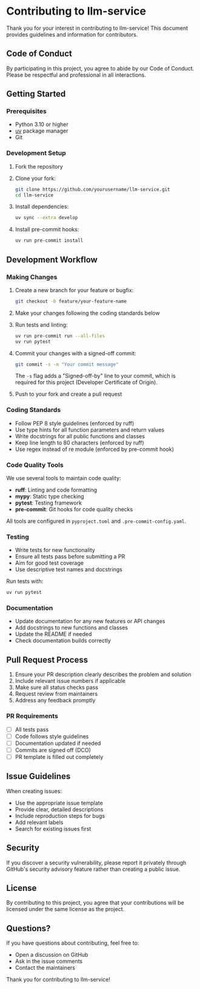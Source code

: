 # Contributing to llm-service

Thank you for your interest in contributing to llm-service! This document provides guidelines and information for contributors.

## Code of Conduct

By participating in this project, you agree to abide by our Code of Conduct. Please be respectful and professional in all interactions.

## Getting Started

### Prerequisites

- Python 3.10 or higher
- [uv](https://docs.astral.sh/uv/) package manager
- Git

### Development Setup

1. Fork the repository
2. Clone your fork:
   ```bash
   git clone https://github.com/yourusername/llm-service.git
   cd llm-service
   ```

3. Install dependencies:
   ```bash
   uv sync --extra develop
   ```

4. Install pre-commit hooks:
   ```bash
   uv run pre-commit install
   ```

## Development Workflow

### Making Changes

1. Create a new branch for your feature or bugfix:
   ```bash
   git checkout -b feature/your-feature-name
   ```

2. Make your changes following the coding standards below

3. Run tests and linting:
   ```bash
   uv run pre-commit run --all-files
   uv run pytest
   ```

4. Commit your changes with a signed-off commit:
   ```bash
   git commit -s -m "Your commit message"
   ```

   The `-s` flag adds a "Signed-off-by" line to your commit, which is required for this project (Developer Certificate of Origin).

5. Push to your fork and create a pull request

### Coding Standards

- Follow PEP 8 style guidelines (enforced by ruff)
- Use type hints for all function parameters and return values
- Write docstrings for all public functions and classes
- Keep line length to 80 characters (enforced by ruff)
- Use regex instead of re module (enforced by pre-commit hook)

### Code Quality Tools

We use several tools to maintain code quality:

- **ruff**: Linting and code formatting
- **mypy**: Static type checking
- **pytest**: Testing framework
- **pre-commit**: Git hooks for code quality checks

All tools are configured in `pyproject.toml` and `.pre-commit-config.yaml`.

### Testing

- Write tests for new functionality
- Ensure all tests pass before submitting a PR
- Aim for good test coverage
- Use descriptive test names and docstrings

Run tests with:
```bash
uv run pytest
```

### Documentation

- Update documentation for any new features or API changes
- Add docstrings to new functions and classes
- Update the README if needed
- Check documentation builds correctly

## Pull Request Process

1. Ensure your PR description clearly describes the problem and solution
2. Include relevant issue numbers if applicable
3. Make sure all status checks pass
4. Request review from maintainers
5. Address any feedback promptly

### PR Requirements

- [ ] All tests pass
- [ ] Code follows style guidelines
- [ ] Documentation updated if needed
- [ ] Commits are signed off (DCO)
- [ ] PR template is filled out completely

## Issue Guidelines

When creating issues:

- Use the appropriate issue template
- Provide clear, detailed descriptions
- Include reproduction steps for bugs
- Add relevant labels
- Search for existing issues first

## Security

If you discover a security vulnerability, please report it privately through GitHub's security advisory feature rather than creating a public issue.

## License

By contributing to this project, you agree that your contributions will be licensed under the same license as the project.

## Questions?

If you have questions about contributing, feel free to:
- Open a discussion on GitHub
- Ask in the issue comments
- Contact the maintainers

Thank you for contributing to llm-service!
